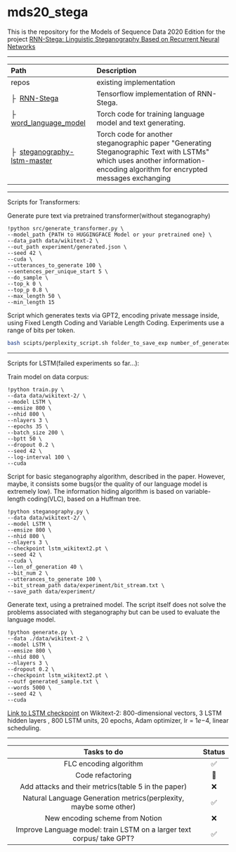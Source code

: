 # mds20_stega
This is the repository for the Models of Sequence Data 2020 Edition for the project [RNN-Stega: Linguistic Steganography Based on Recurrent Neural Networks](http://static.tongtianta.site/paper_pdf/899f6470-c222-11e9-9474-00163e08bb86.pdf)

---
| Path  | Description
| :---  | :----------
| repos | existing implementation
| &boxvr;&nbsp; [RNN-Stega](https://github.com/YangzlTHU/RNN-Stega) | Tensorflow implementation of RNN-Stega.
| &boxvr;&nbsp; [word_language_model](https://github.com/pytorch/examples/tree/master/word_language_model) | Torch code for training language model and text generating.
| &boxvr;&nbsp; [steganography-lstm-master](https://github.com/tbfang/steganography-lstm) | Torch code for another steganographic paper "Generating Steganographic Text with LSTMs" which uses another information-encoding algorithm for encrypted messages exchanging

---
Scripts for Transformers:

Generate pure text via pretrained transformer(without steganography)
```console
!python src/generate_transformer.py \
--model_path {PATH to HUGGINGFACE Model or your pretrained one} \
--data_path data/wikitext-2 \
--out_path experiment/generated.json \
--seed 42 \
--cuda \
--utterances_to_generate 100 \
--sentences_per_unique_start 5 \
--do_sample \
--top_k 0 \
--top_p 0.8 \
--max_length 50 \
--min_length 15
```

Script which generates texts via GPT2, encoding private message inside, using Fixed Length Coding and Variable Length Coding. Experiments use a range of bits per token.

```bash
bash scipts/perplexity_script.sh folder_to_save_exp number_of_generated_utt_per_each_experiment
```

---
Scripts for LSTM(failed experiments so far...):

Train model on data corpus:
```console
!python train.py \
--data data/wikitext-2/ \
--model LSTM \
--emsize 800 \
--nhid 800 \
--nlayers 3 \
--epochs 35 \
--batch_size 200 \
--bptt 50 \
--dropout 0.2 \
--seed 42 \
--log-interval 100 \
--cuda
```

Script for basic steganography algorithm, described in the paper. However, maybe, it consists some bugs(or the quality of our language model is extremely low). The information hiding algorithm is based on variable-length coding(VLC), based on a Huffman tree.
```console
!python steganography.py \
--data data/wikitext-2/ \
--model LSTM \
--emsize 800 \
--nhid 800 \
--nlayers 3 \
--checkpoint lstm_wikitext2.pt \
--seed 42 \
--cuda \
--len_of_generation 40 \
--bit_num 2 \
--utterances_to_generate 100 \
--bit_stream_path data/experiment/bit_stream.txt \
--save_path data/experiment/
```

Generate text, using a pretrained model. The script itself does not solve the problems associated with steganography but can be used to evaluate the language model.
```console
!python generate.py \
--data ./data/wikitext-2 \
--model LSTM \
--emsize 800 \
--nhid 800 \
--nlayers 3 \
--dropout 0.2 \
--checkpoint lstm_wikitext2.pt \
--outf generated_sample.txt \
--words 5000 \
--seed 42 \
--cuda
```

[Link to LSTM checkpoint](https://drive.google.com/file/d/1KALhEWSYobpav_eDgn58Otjob09fpy4m/view?usp=sharing) on Wikitext-2: $800$-dimensional vectors, $3$ LSTM hidden layers , $800$ LSTM units, $20$ epochs, Adam optimizer, lr = $1e{-4}$, linear scheduling.

---

|                              Tasks to do                              | Status |
|:---------------------------------------------------------------------:|:------:|
|                         FLC encoding algorithm                        |    ✅   |
|                            Code refactoring                           |    🌚   |
|          Add attacks and their metrics(table 5 in the paper)          |    ❌   |
|   Natural Language Generation metrics(perplexity, maybe some other)   |    ✅   |
|                    New encoding scheme from Notion                    |    ❌   |
| Improve Language model: train LSTM on a larger text corpus/ take GPT? |    ✅   |
